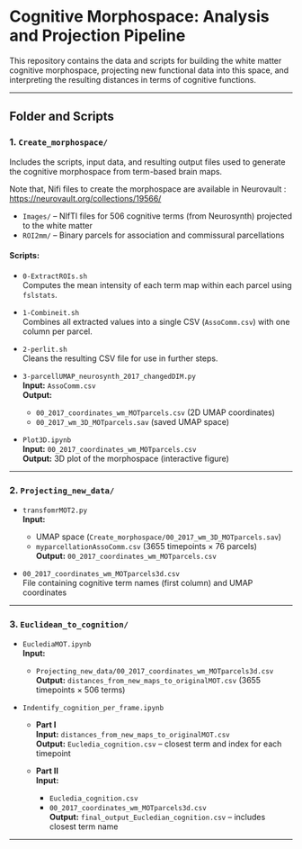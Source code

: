 # Cognitive Morphospace: Analysis and Projection Pipeline

This repository contains the data and scripts for building the white matter cognitive morphospace, projecting new functional data into this space, and interpreting the resulting distances in terms of cognitive functions.

---

## Folder and Scripts 

### 1. `Create_morphospace/`

Includes the scripts, input data, and resulting output files used to generate the cognitive morphospace from term-based brain maps. 

Note that, Nifi files to create the morphospace are available in Neurovault : https://neurovault.org/collections/19566/

- `Images/` – NIfTI files for 506 cognitive terms (from Neurosynth) projected to the white matter
- `ROI2mm/` – Binary parcels for association and commissural parcellations

#### Scripts:
- `0-ExtractROIs.sh`  
  Computes the mean intensity of each term map within each parcel using `fslstats`.

- `1-Combineit.sh`  
  Combines all extracted values into a single CSV (`AssoComm.csv`) with one column per parcel.

- `2-perlit.sh`  
  Cleans the resulting CSV file for use in further steps.


- `3-parcellUMAP_neurosynth_2017_changedDIM.py`  
  **Input:** `AssoComm.csv`  
  **Output:**  
  - `00_2017_coordinates_wm_MOTparcels.csv` (2D UMAP coordinates)  
  - `00_2017_wm_3D_MOTparcels.sav` (saved UMAP space)


- `Plot3D.ipynb`  
  **Input:** `00_2017_coordinates_wm_MOTparcels.csv`  
  **Output:** 3D plot of the morphospace (interactive figure)
---

### 2. `Projecting_new_data/`

- `transfomrMOT2.py`  
  **Input:**  
  - UMAP space (`Create_morphospace/00_2017_wm_3D_MOTparcels.sav`)  
  - `myparcellationAssoComm.csv` (3655 timepoints × 76 parcels)  
  **Output:** `00_2017_coordinates_wm_MOTparcels.csv`


- `00_2017_coordinates_wm_MOTparcels3d.csv`  
   File containing cognitive term names (first column) and UMAP coordinates

---

### 3. `Euclidean_to_cognition/`

- `EuclediaMOT.ipynb`  
  **Input:**  
  - `Projecting_new_data/00_2017_coordinates_wm_MOTparcels3d.csv`  
  **Output:** `distances_from_new_maps_to_originalMOT.csv` (3655 timepoints × 506 terms)


- `Indentify_cognition_per_frame.ipynb`

  - **Part I**  
    **Input:** `distances_from_new_maps_to_originalMOT.csv`  
    **Output:** `Eucledia_cognition.csv` – closest term and index for each timepoint

  - **Part II**  
    **Input:**  
      - `Eucledia_cognition.csv`  
      - `00_2017_coordinates_wm_MOTparcels3d.csv`  
    **Output:** `final_output_Eucledian_cognition.csv` – includes closest term name

---

